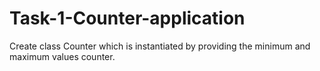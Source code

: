 # Task-1-Counter-application
Create class Counter which is instantiated by providing the minimum and maximum values counter.
